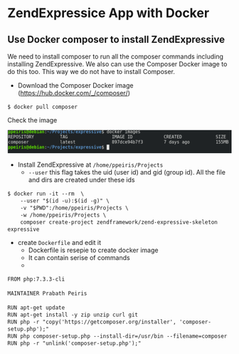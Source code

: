 # ZendExpressice App with Docker 

## Use Docker composer to install ZendExpressive
We need to install composer to run all the composer commands including installing ZendExpressive. We also can use the Composer Docker image to do this too. This way we do not have to install Composer.

- Download the Composer Docker image (https://hub.docker.com/_/composer/)

```
$ docker pull composer
```

Check the image 

![dimgcomposer](img/dimgcomposer.png)

- Install ZendExpressive at ``` /home/ppeiris/Projects ```
    - ```--user``` this flag takes the uid (user id) and gid (group id). All the file and dirs are created under these ids  

```
$ docker run -it --rm  \
    --user "$(id -u):$(id -g)" \
    -v "$PWD":/home/ppeiris/Projects \
    -w /home/ppeiris/Projects \ 
    composer create-project zendframework/zend-expressive-skeleton expressive
```

- create ```Dockerfile``` and edit it 
    - Dockerfile is resepie to create docker image 
    - It can contain serise of commands 
    - 


```
FROM php:7.3.3-cli

MAINTAINER Prabath Peiris

RUN apt-get update
RUN apt-get install -y zip unzip curl git
RUN php -r "copy('https://getcomposer.org/installer', 'composer-setup.php');"
RUN php composer-setup.php --install-dir=/usr/bin --filename=composer
RUN php -r "unlink('composer-setup.php');"
```
